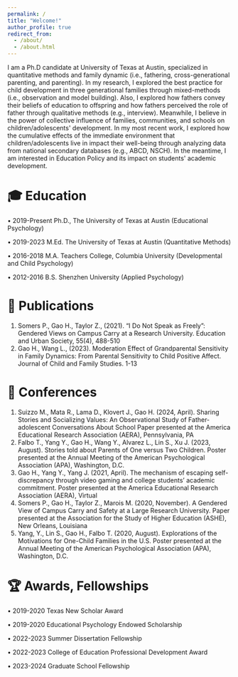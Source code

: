 ```yaml
---
permalink: /
title: "Welcome!"
author_profile: true
redirect_from: 
  - /about/
  - /about.html
---
```


I am a Ph.D candidate at University of Texas at Austin, specialized in quantitative methods and family dynamic (i.e., fathering, cross-generational parenting, and parenting). In my research, I explored the best practice for child development in three generational families through mixed-methods (i.e., observation and model building). Also, I explored how fathers convey their beliefs of education to offspring and how fathers perceived the role of father through qualitative methods (e.g., interview). Meanwhile, I believe in the power of collective influence of families, communities, and schools on children/adolescents' development. In my most recent work, I explored how the cumulative effects of the immediate environment that children/adolescents live in impact their well-being through analyzing data from national secondary databases (e.g., ABCD, NSCH). In the meantime, I am interested in Education Policy and its impact on students' academic development.

# 🎓 Education
• 2019-Present    Ph.D., The University of Texas at Austin (Educational Psychology)

• 2019-2023       M.Ed. The University of Texas at Austin (Quantitative Methods) 

• 2016-2018       M.A. Teachers College, Columbia University (Developmental and Child Psychology)

• 2012-2016       B.S. Shenzhen University (Applied Psychology)

# 📝 Publications
1.	Somers P., Gao H., Taylor Z., (2021). “I Do Not Speak as Freely”: Gendered Views on Campus Carry at a Research University. Education and Urban Society, 55(4), 488-510
2.	Gao H., Wang L., (2023). Moderation Effect of Grandparental Sensitivity in Family Dynamics: From Parental Sensitivity to Child Positive Affect. Journal of Child and Family Studies. 1-13

# 🔖 Conferences
1.	Suizzo M., Mata R., Lama D., Klovert J., Gao H. (2024, April). Sharing Stories and Socializing Values: An Observational Study of Father-adolescent Conversations About School Paper presented at the America Educational Research Association (AERA), Pennsylvania, PA
2.	Falbo T., Yang Y., Gao H., Wang Y., Alvarez L., Lin S., Xu J. (2023, August). Stories told about Parents of One versus Two Children. Poster presented at the Annual Meeting of the American Psychological Association (APA), Washington, D.C.
3.	Gao H., Yang Y., Yang J. (2021, April). The mechanism of escaping self-discrepancy through video gaming and college students’ academic commitment. Poster presented at the America Educational Research Association (AERA), Virtual
4.	Somers P., Gao H., Taylor Z., Marois M. (2020, November). A Gendered View of Campus Carry and Safety at a Large Research University. Paper presented at the Association for the Study of Higher Education (ASHE), New Orleans, Louisiana
5.	Yang, Y., Lin S., Gao H., Falbo T. (2020, August). Explorations of the Motivations for One-Child Families in the U.S. Poster presented at the Annual Meeting of the American Psychological Association (APA), Washington, D.C.

# 🏆 Awards, Fellowships
• 2019-2020 	        Texas New Scholar Award

• 2019-2020	          Educational Psychology Endowed Scholarship

• 2022-2023           Summer Dissertation Fellowship

• 2022-2023           College of Education Professional Development Award

• 2023-2024           Graduate School Fellowship

